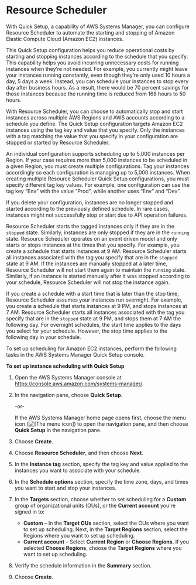 # Resource Scheduler<a name="quick-setup-scheduler"></a>

With Quick Setup, a capability of AWS Systems Manager, you can configure Resource Scheduler to automate the starting and stopping of Amazon Elastic Compute Cloud \(Amazon EC2\) instances\.

This Quick Setup configuration helps you reduce operational costs by starting and stopping instances according to the schedule that you specify\. This capability helps you avoid incurring unnecessary costs for running instances when they’re not needed\. For example, you currently might leave your instances running constantly, even though they’re only used 10 hours a day, 5 days a week\. Instead, you can schedule your instances to stop every day after business hours\. As a result, there would be 70 percent savings for those instances because the running time is reduced from 168 hours to 50 hours\.

With Resource Scheduler, you can choose to automatically stop and start instances across multiple AWS Regions and AWS accounts according to a schedule you define\. The Quick Setup configuration targets Amazon EC2 instances using the tag key and value that you specify\. Only the instances with a tag matching the value that you specify in your configuration are stopped or started by Resource Scheduler\.

An individual configuration supports scheduling up to 5,000 instances per Region\. If your case requires more than 5,000 instances to be scheduled in a given Region, you must create multiple configurations\. Tag your instances accordingly so each configuration is managing up to 5,000 instances\. When creating multiple Resource Scheduler Quick Setup configurations, you must specify different tag key values\. For example, one configuration can use the tag key “Env” with the value “Prod”, while another uses “Env” and “Dev”\.

If you delete your configuration, instances are no longer stopped and started according to the previously defined schedule\. In rare cases, instances might not successfully stop or start due to API operation failures\.

Resource Scheduler starts the tagged instances only if they are in the `stopped` state\. Similarly, instances are only stopped if they are in the `running` state\. Resource Scheduler operates on an event driven model and only starts or stops instances at the times that you specify\. For example, you create a schedule that starts instances at 9 AM\. Resource Scheduler starts all instances associated with the tag you specify that are in the `stopped` state at 9 AM\. If the instances are manually stopped at a later time, Resource Scheduler will not start them again to maintain the `running` state\. Similarly, if an instance is started manually after it was stopped according to your schedule, Resource Scheduler will not stop the instance again\.

If you create a schedule with a start time that is later than the stop time, Resource Scheduler assumes your instances run overnight\. For example, you create a schedule that starts instances at 9 PM, and stops instances at 7 AM\. Resource Scheduler starts all instances associated with the tag you specify that are in the `stopped` state at 9 PM, and stops them at 7 AM the following day\. For overnight schedules, the start time applies to the days you select for your schedule\. However, the stop time applies to the following day in your schedule\.

To set up scheduling for Amazon EC2 instances, perform the following tasks in the AWS Systems Manager Quick Setup console\.

**To set up instance scheduling with Quick Setup**

1. Open the AWS Systems Manager console at [https://console\.aws\.amazon\.com/systems\-manager/](https://console.aws.amazon.com/systems-manager/)\.

1. In the navigation pane, choose **Quick Setup**\.

   \-or\-

   If the AWS Systems Manager home page opens first, choose the menu icon \(![\[The menu icon\]](http://docs.aws.amazon.com/systems-manager/latest/userguide/images/menu-icon-small.png)\) to open the navigation pane, and then choose **Quick Setup** in the navigation pane\.

1. Choose **Create**\.

1. Choose **Resource Scheduler**, and then choose **Next**\.

1. In the **Instance tag** section, specify the tag key and value applied to the instances you want to associate with your schedule\.

1. In the **Schedule options** section, specify the time zone, days, and times you want to start and stop your instances\.

1. In the **Targets** section, choose whether to set scheduling for a **Custom** group of organizational units \(OUs\), or the **Current account** you're signed in to:
   + **Custom** – In the **Target OUs** section, select the OUs where you want to set up scheduling\. Next, in the **Target Regions** section, select the Regions where you want to set up scheduling\.
   + **Current account** – Select **Current Region** or **Choose Regions**\. If you selected **Choose Regions**, choose the **Target Regions** where you want to set up scheduling\.

1. Verify the schedule information in the **Summary** section\.

1. Choose **Create**\.